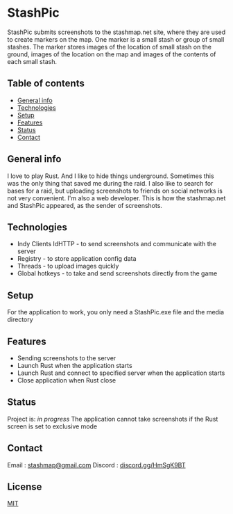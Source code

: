 # StashPic
StashPic submits screenshots to the stashmap.net site, where they are used to create markers on the map. One marker is a small stash or group of small stashes. The marker stores images of the location of small stash on the ground, images of the location on the map and images of the contents of each small stash.

## Table of contents
* [General info](#general-info)
* [Technologies](#technologies)
* [Setup](#setup)
* [Features](#features)
* [Status](#status)
* [Contact](#contact)

## General info
I love to play Rust. And I like to hide things underground. Sometimes this was the only thing that saved me during the raid. I also like to search for bases for a raid, but uploading screenshots to friends on social networks is not very convenient. I'm also a web developer. This is how the stashmap.net and StashPic appeared, as the sender of screenshots.

## Technologies
* Indy Clients IdHTTP - to send screenshots and communicate with the server
* Registry - to store application config data
* Threads - to upload images quickly 
* Global hotkeys - to take and send screenshots directly from the game

## Setup
For the application to work, you only need a StashPic.exe file and the media directory

## Features
* Sending screenshots to the server
* Launch Rust when the application starts
* Launch Rust and connect to specified server when the application starts
* Close application when Rust close

## Status
Project is: _in progress_  The application cannot take screenshots if the Rust screen is set to exclusive mode

## Contact
Email : stashmap@gmail.com
Discord : [discord.gg/HmSgK9BT](https://discord.gg/HmSgK9BT)

## License
[MIT](https://choosealicense.com/licenses/mit/)
